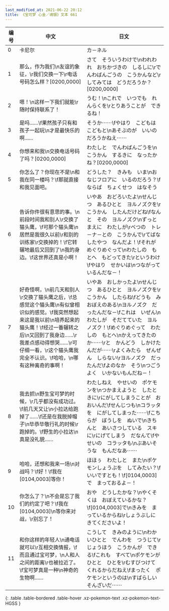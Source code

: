 ```yaml
---
last_modified_at: 2021-06-22 20:12
title: 《宝可梦 心金／魂银》文本 661
---
```

| 编号 | 中文 | 日文 |
| ---- | ---- | ---- |
| 0 | 卡尼尔 | カ－ネル |
| 1 | 那么，作为我们\n友谊的象征，\r我们交换一下\r电话号码怎么样？[0200,0000] | さて　そういうわけで\nわれわれ　おちかづきの　しるしに\rでんわばんごうの　こうかんなど\rしてみては　どうだろうか？[0200,0000] |
| 2 | 嗯！\n这样一下我们就能\r随时保持联系了！ | うむ！\nこれで　いつでも　れんらくを\rとりあうことが　できるね！ |
| 3 | 是吗……\f果然孩子只有和孩子一起玩\n才是最快乐的啊…… | そうか⋯⋯\fやはり　こどもは　こどもと\nあそぶのが　いいのだろうかねえ⋯⋯ |
| 4 | 你想来和我\n交换电话号码了吗？[0200,0000] | わたしと　でんわばんごうを\nこうかん　するきに　なったかね？[0200,0000] |
| 5 | 你怎么了？你现在不是\n和我在同一楼吗？\f那就直接和我见面吧。 | どうした？　きみも　いま\nおなじフロアに　いるのだろう？\fならば　ちょくせつ　はなそう |
| 6 | 告诉你件很有意思的事。\n前段时间我和别人\r交换了猫头鹰，\f可那个猫头鹰\n居然是我很久以前\r和别的训练家\r交换掉的！\f它转辗地最后又回到了\n我的身边。\f这世界还真是小啊！ | いやあ　おどろいたよ\nせんじつ　あるひとと　ヨルノズクを\rこうかん　したんだけどね\fなんと　その　ヨルノズク\nずっとまえに　わたしが\rべつの　トレ－ナ－との　こうかんで\rてばなしたやつ　なんだよ！\fそれが　めぐりめぐって\nわたしの　もとへ　もどってきた\rというわけ\fやはり　せかいは\nつながって　いるんだな－！ |
| 7 | 好奇怪啊，\n前几天和别人\r交换了猫头鹰之后，\f总感觉这个猫头鹰\n有似曾相识似的感觉。\f我突然想起来这是我以前\n培养起来的猫头鹰！\f经过一番辗转之后\n又回到了我身边……\r我差点感动得想哭……\r可仔细一看，\r这个猫头鹰我完全不认识。\f哈哈，\n哪有这种离奇的事啊！ | いやあ　おしかったよ\nせんじつ　あるひとと　ヨルノズクを\rこうかん　したらね\fどうも　みおぼえのある\nヨルノズク　だったんだな－\fこれは　いぜん\nわたしが　そだてていた　ヨルノズク！\fめぐりめぐって　わたしの　もとへ\nかえってきたのか⋯⋯\rと　かんどう　しかけたんだが⋯⋯\rよくみたら　ぜんぜん　しらない\rヨルノズク　だったんだ\fよのなか　そう\nつごうよく　いかないもんだね－！ |
| 8 | 我去抓\n野生宝可梦的时候，\r几乎都没有成功过。\f前几天又让\n小拉达给跑掉了……\f还是在我脱掉帽子\n毕恭毕敬行礼的时候\r跑掉的。\f野生的小拉达\n真是没礼貌…… | わたしねえ　やせいの　ポケモンを\nつかまえようと　したときに\rにがしてしまうことが　おおいんだ\fせんじつも\nコラッタを　にがしてしまった⋯⋯\fこちらが　ぼうしを　ぬいで\nきちんと　あいさつしている　スキに\rにげてしまう　だなんて\fやせいの　コラッタも\nぶあいそうな　もんだなあ⋯⋯ |
| 9 | 哈哈，还想和我来一场\n对战吗？\f好！\f我在[0104,0003]等你！ | ほほぅ　わたしと　また\nポケモンしょうぶを　してみたい？\fいいですとも！\f[0104,0003]で　まっておるよ－！ |
| 10 | 你怎么了？\n不会是忘了我们的约定了吧？\f我在[0104,0003]\n等你来对战，\r别忘了！ | おや　どうしたかな？\nやくそくは　おぼえているかな？\f[0104,0003]で\nきみを　まっているからね\rしょうぶしに　きてくださいよ！ |
| 11 | 和你这样的年轻人\n通电话就可以\r互相交换情报，\f而且通过宝可梦，\n人和人之间的距离\r也被拉近了。\f宝可梦真是一种\n神奇的生物啊…… | こうして　きみのように\nわかいひとと　でんわを　つうじて\rじょうほう　こうかんが　できる\fこれも　すべて\nポケモンが　ひとと　ひとを\rむすびつけて　くれるからだねえ\fまったく　ポケモンというのは\nすばらしい　そんざいだ⋯⋯ |
{: .table .table-bordered .table-hover .xz-pokemon-text .xz-pokemon-text-HGSS }